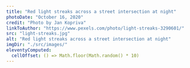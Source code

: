 ```yaml
---
title: "Red light streaks across a street intersection at night"
photoDate: "October 16, 2020"
credit: "Photo by Jan Kopriva"
linkToAuthor: "https://www.pexels.com/photo/light-streaks-3290601/"
src: "light-streaks.jpg"
alt: "Red light streaks across a street intersection at night"
imgDir: "./src/images/"
eleventyComputed:
  cellOffset: () => Math.floor(Math.random() * 10)
---
```


